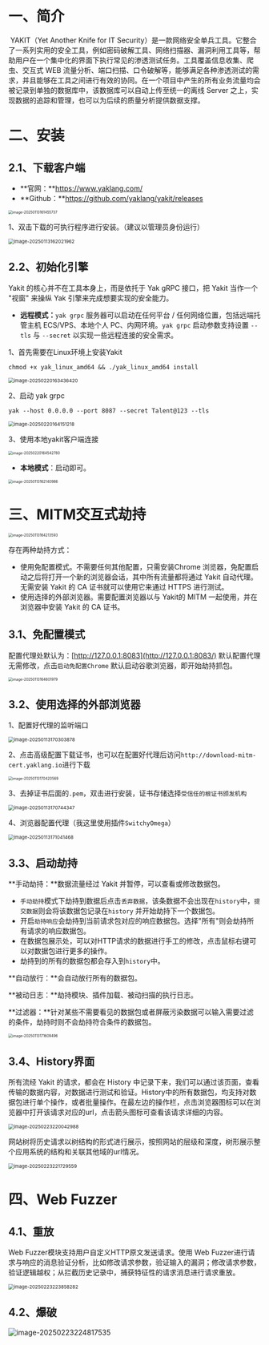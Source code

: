 # 一、简介

​	YAKIT（Yet Another Knife for IT Security）是一款网络安全单兵工具。它整合了一系列实用的安全工具，例如密码破解工具、网络扫描器、漏洞利用工具等，帮助用户在一个集中化的界面下执行常见的渗透测试任务。工具覆盖信息收集、爬虫、交互式 WEB 流量分析、端口扫描、口令破解等，能够满足各种渗透测试的需求，并且能够在工具之间进行有效的协同。在一个项目中产生的所有业务流量均会被记录到单独的数据库中，该数据库可以自动上传至统一的离线 Server 之上，实现数据的追踪和管理，也可以为后续的质量分析提供数据支撑。



# 二、安装

## 2.1、下载客户端

- **官网：**https://www.yaklang.com/
- **Github：**https://github.com/yaklang/yakit/releases

<img src="https://cdn.jsdelivr.net/gh/xmtxsec/picture/imgl/202501131614034.png" alt="image-20250113161455737" style="zoom: 50%;" />



1、双击下载的可执行程序进行安装。（建议以管理员身份运行）

<img src="https://cdn.jsdelivr.net/gh/xmtxsec/picture/imgl/202501131620011.png" alt="image-20250113162021962" style="zoom: 67%;" />



## 2.2、初始化引擎

Yakit 的核心并不在工具本身上，而是依托于 Yak gRPC 接口，把 Yakit 当作一个 "视窗" 来操纵 Yak 引擎来完成想要实现的安全能力。



- **远程模式：**`yak grpc` 服务器可以启动在任何平台 / 任何网络位置，包括远端托管主机 ECS/VPS、本地个人 PC、内网环境。`yak grpc` 启动参数支持设置 `--tls` 与 `--secret` 以实现一些远程连接的安全需求。

1、首先需要在Linux环境上安装Yakit

```
chmod +x yak_linux_amd64 && ./yak_linux_amd64 install
```

<img src="https://cdn.jsdelivr.net/gh/xmtxsec/picture/imgl/202502201634590.png" alt="image-20250220163436420" style="zoom: 67%;" />



2、启动 yak grpc

```
yak --host 0.0.0.0 --port 8087 --secret Talent@123 --tls
```

<img src="https://cdn.jsdelivr.net/gh/xmtxsec/picture/imgl/202502201641305.png" alt="image-20250220164151218" style="zoom:67%;" />



3、使用本地yakit客户端连接

<img src="https://cdn.jsdelivr.net/gh/xmtxsec/picture/imgl/202502201645870.png" alt="image-20250220164542780" style="zoom:50%;" />



- **本地模式**：启动即可。

<img src="https://cdn.jsdelivr.net/gh/xmtxsec/picture/imgl/202501131621050.png" alt="image-20250113162140986" style="zoom:50%;" />



# 三、MITM交互式劫持

<img src="https://cdn.jsdelivr.net/gh/xmtxsec/picture/imgl/202501131642759.png" alt="image-20250113164213593" style="zoom: 50%;" />



存在两种劫持方式：

- 使用免配置模式。不需要任何其他配置，只需安装Chrome 浏览器，免配置启动之后将打开一个新的浏览器会话，其中所有流量都将通过 Yakit 自动代理。无需安装 Yakit 的 CA 证书就可以使用它来通过 HTTPS 进行测试。
- 使用选择的外部浏览器。需要配置浏览器以与 Yakit的 MITM 一起使用，并在浏览器中安装 Yakit 的 CA 证书。



## 3.1、**免配置模式**

配置代理处默认为：[http://127.0.0.1:8083](http://127.0.0.1:8083/) 默认配置代理无需修改，点击`启动免配置Chrome` 默认启动谷歌浏览器，即开始劫持抓包。

<img src="https://cdn.jsdelivr.net/gh/xmtxsec/picture/imgl/202501131646073.png" alt="image-20250113164601979" style="zoom:50%;" />



## 3.2、使用选择的外部浏览器

1、配置好代理的监听端口

<img src="https://cdn.jsdelivr.net/gh/xmtxsec/picture/imgl/202501131703964.png" alt="image-20250113170303878" style="zoom: 67%;" />



2、点击高级配置下载证书，也可以在配置好代理后访问`http://download-mitm-cert.yaklang.io`进行下载

<img src="https://cdn.jsdelivr.net/gh/xmtxsec/picture/imgl/202501131704713.png" alt="image-20250113170420569" style="zoom:50%;" />



3、去掉证书后面的`.pem`，双击进行安装，证书存储选择`受信任的根证书颁发机构`

<img src="https://cdn.jsdelivr.net/gh/xmtxsec/picture/imgl/202501131707436.png" alt="image-20250113170744347" style="zoom: 67%;" />



4、浏览器配置代理（我这里使用插件`SwitchyOmega`）

<img src="https://cdn.jsdelivr.net/gh/xmtxsec/picture/imgl/202501131710542.png" alt="image-20250113171041468" style="zoom: 67%;" />



## 3.3、启动劫持

**手动劫持：**数据流量经过 Yakit 并暂停，可以查看或修改数据包。

- `手动劫持`模式下劫持到数据后点击`丢弃数据`，该条数据不会出现在`history`中，`提交数据`则会将该数据包记录在`history` 并开始劫持下一个数据包。
- 开启`劫持响应`会劫持到当前请求包对应的响应数据包。选择"所有"则会劫持所有请求的响应数据包。
- 在数据包展示处，可以对HTTP请求的数据进行手工的修改，点击鼠标右键可以对数据包进行更多的操作。
- 劫持到的所有的数据包都会存入到`history`中。

**自动放行：**会自动放行所有的数据包。

**被动日志：**劫持模块、插件加载、被动扫描的执行日志。

**过滤器：**针对某些不需要看见的数据包或者屏蔽污染数据可以输入需要过滤的条件，劫持时则不会劫持符合条件的数据包。



<img src="https://cdn.jsdelivr.net/gh/xmtxsec/picture/imgl/202501131716692.png" alt="image-20250113171609496" style="zoom:50%;" />



## 3.4、History界面

所有流经 Yakit 的请求，都会在 History 中记录下来，我们可以通过该页面，查看传输的数据内容，对数据进行测试和验证。History中的所有数据包，均支持对数据包进行单个操作，或者批量操作。在最左边的操作栏，点击浏览器图标可以在浏览器中打开该请求对应的url，点击箭头图标可查看该请求详细的内容。

<img src="https://cdn.jsdelivr.net/gh/xmtxsec/picture/imgl/202502232201180.png" alt="image-20250223220042988" style="zoom: 67%;" />



网站树将历史请求以树结构的形式进行展示，按照网站的层级和深度，树形展示整个应用系统的结构和关联其他域的url情况。

<img src="https://cdn.jsdelivr.net/gh/xmtxsec/picture/imgl/202502232217624.png" alt="image-20250223221729559" style="zoom:67%;" />



# 四、Web Fuzzer

## 4.1、重放

Web Fuzzer模块支持用户自定义HTTP原文发送请求。使用 Web Fuzzer进行请求与响应的消息验证分析，比如修改请求参数，验证输入的漏洞；修改请求参数，验证逻辑越权；从拦截历史记录中，捕获特征性的请求消息进行请求重放。

<img src="https://cdn.jsdelivr.net/gh/xmtxsec/picture/imgl/202502232238349.png" alt="image-20250223223858282" style="zoom:67%;" />



## 4.2、爆破





![image-20250223224817535](https://cdn.jsdelivr.net/gh/xmtxsec/picture/imgl/202502232248620.png)















